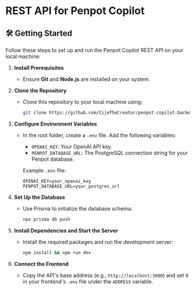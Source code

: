 # REST API for Penpot Copilot  

## 🛠️ Getting Started  

Follow these steps to set up and run the Penpot Copilot REST API on your local machine:  

1. **Install Prerequisites**  
   - Ensure **Git** and **Node.js** are installed on your system.  

2. **Clone the Repository**  
   - Clone this repository to your local machine using:  
     ```bash  
     git clone https://github.com/CijeTheCreator/penpot-copilot-backend
     ```  

3. **Configure Environment Variables**  
   - In the root folder, create a `.env` file. Add the following variables:  
     - `OPENAI_KEY`: Your OpenAI API key.  
     - `PENPOT_DATABASE_URL`: The PostgreSQL connection string for your Penpot database.  

     Example `.env` file:  
     ```env  
     OPENAI_KEY=your_openai_key  
     PENPOT_DATABASE_URL=your_postgres_url  
     ```  

4. **Set Up the Database**  
   - Use Prisma to initialize the database schema:  
     ```bash  
     npx prisma db push  
     ```  

5. **Install Dependencies and Start the Server**  
   - Install the required packages and run the development server:  
     ```bash  
     npm install && npm run dev  
     ```  

6. **Connect the Frontend**  
   - Copy the API's base address (e.g., `http://localhost:3000`) and set it in your frontend's `.env` file under the `ADDRESS` variable.  
